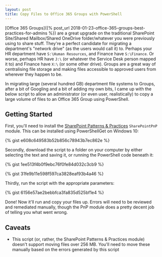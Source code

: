 ```yaml
---
layout: post
title: Copy Files to Office 365 Groups with PowerShell
---
```


[Office 365 Groups]({% post_url 2018-01-23-office-365-groups-best-practices-for-admins %}) are a great upgrade on the traditional SharePoint Site/Shared Mailbox/Shared OneDrive folder/whatever you were previously using to share stuff. They're a perfect candidate for migrating a department's "network drive" (as the users would call it) to. Perhaps your HR department have `S:\Human Resources`, and Finance have `S:\Finance`. Or worse, perhaps HR have `J:\` (or whatever the Service Desk person mapped it to) and Finance have `X:\` (or some other drive). Groups are a great way of centralising file storage and making files accessible to approved users from wherever they happen to be.

In migrating large (several hundred GB) department file systems to Groups, after a bit of Googling and a bit of adding my own bits, I came up with the below script to allow an administrator (or even user, realistically) to copy a large volume of files to an Office 365 Group using PowerShell. 

## Getting Started

First, you'll need to install the [SharePoint Patterns & Practices](https://github.com/SharePoint/PnP-PowerShell) `SharePointPnP` module. This can be installed using PowerShellGet on Windows 10:

{% gist e608c649583b52b856c78943b7ec862e %}

Secondly, download the script to a folder on your computer by either selecting the text and saving it, or running the PowerShell code beneath it:

{% gist 1ee513f4b0f9ebc76f0fe84d032c3cb9 %}

{% gist 31fe9b11e598f597ca3828eaf93b4a46 %}

Thirdly, run the script with the appropriate parameters:

{% gist 6156e57ae2bebbfca3fa835d525bf1e4 %}

Done! Now it'll run and copy your files up. Errors will need to be reviewed and remediated manually, though the PnP module does a pretty decent job of telling you what went wrong.

## Caveats

* This script (or, rather, the SharePoint Patterns & Practices module) doesn't support moving files over 256 MB. You'll need to move these manually based on the errors generated by this script
